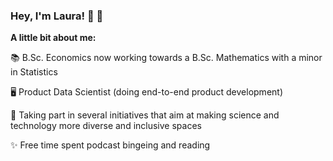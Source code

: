 ### Hey, I'm Laura! 👋 🤗

**A little bit about me:**

📚 B.Sc. Economics now working towards a B.Sc. Mathematics with a minor in Statistics

🖥️ Product Data Scientist (doing end-to-end product development)

🌱 Taking part in several initiatives that aim at making science and technology more diverse and inclusive spaces

✨ Free time spent podcast bingeing and reading
